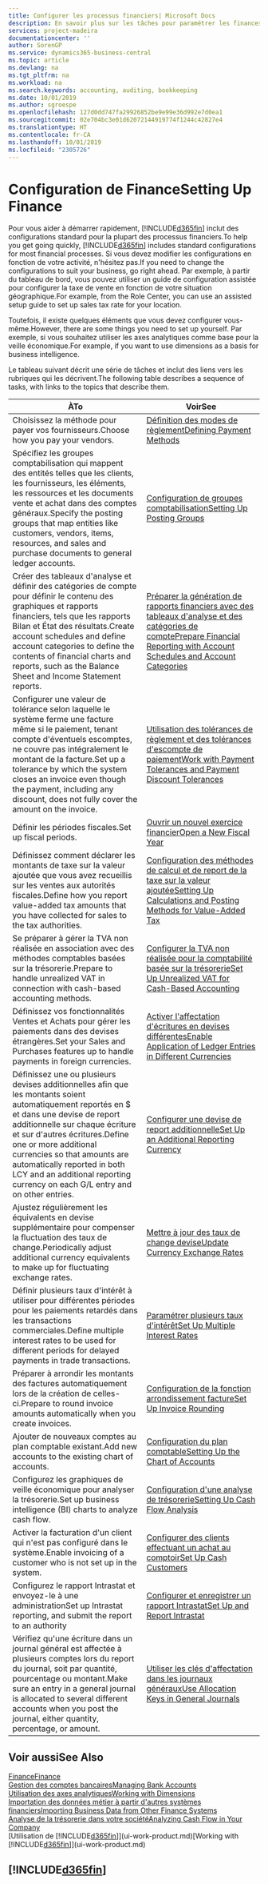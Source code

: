 ```yaml
---
title: Configurer les processus financiers| Microsoft Docs
description: En savoir plus sur les tâches pour paramétrer les finances de votre société afin de les adapter à votre comptabilité ou vos audits.
services: project-madeira
documentationcenter: ''
author: SorenGP
ms.service: dynamics365-business-central
ms.topic: article
ms.devlang: na
ms.tgt_pltfrm: na
ms.workload: na
ms.search.keywords: accounting, auditing, bookkeeping
ms.date: 10/01/2019
ms.author: sgroespe
ms.openlocfilehash: 127d0dd747fa29926852be9e99e36d992e7d0ea1
ms.sourcegitcommit: 02e704bc3e01d62072144919774f1244c42827e4
ms.translationtype: HT
ms.contentlocale: fr-CA
ms.lasthandoff: 10/01/2019
ms.locfileid: "2305726"
---
```

# <a name="setting-up-finance"></a><span data-ttu-id="ac709-103">Configuration de Finance</span><span class="sxs-lookup"><span data-stu-id="ac709-103">Setting Up Finance</span></span>
<span data-ttu-id="ac709-104">Pour vous aider à démarrer rapidement, [!INCLUDE[d365fin](includes/d365fin_md.md)] inclut des configurations standard pour la plupart des processus financiers.</span><span class="sxs-lookup"><span data-stu-id="ac709-104">To help you get going quickly, [!INCLUDE[d365fin](includes/d365fin_md.md)] includes standard configurations for most financial processes.</span></span> <span data-ttu-id="ac709-105">Si vous devez modifier les configurations en fonction de votre activité, n'hésitez pas.</span><span class="sxs-lookup"><span data-stu-id="ac709-105">If you need to change the configurations to suit your business, go right ahead.</span></span> <span data-ttu-id="ac709-106">Par exemple, à partir du tableau de bord, vous pouvez utiliser un guide de configuration assistée pour configurer la taxe de vente en fonction de votre situation géographique.</span><span class="sxs-lookup"><span data-stu-id="ac709-106">For example, from the Role Center, you can use an assisted setup guide to set up sales tax rate for your location.</span></span>  

<span data-ttu-id="ac709-107">Toutefois, il existe quelques éléments que vous devez configurer vous-même.</span><span class="sxs-lookup"><span data-stu-id="ac709-107">However, there are some things you need to set up yourself.</span></span> <span data-ttu-id="ac709-108">Par exemple, si vous souhaitez utiliser les axes analytiques comme base pour la veille économique.</span><span class="sxs-lookup"><span data-stu-id="ac709-108">For example, if you want to use dimensions as a basis for business intelligence.</span></span>  

<span data-ttu-id="ac709-109">Le tableau suivant décrit une série de tâches et inclut des liens vers les rubriques qui les décrivent.</span><span class="sxs-lookup"><span data-stu-id="ac709-109">The following table describes a sequence of tasks, with links to the topics that describe them.</span></span>

| <span data-ttu-id="ac709-110">À</span><span class="sxs-lookup"><span data-stu-id="ac709-110">To</span></span> | <span data-ttu-id="ac709-111">Voir</span><span class="sxs-lookup"><span data-stu-id="ac709-111">See</span></span> |
| --- | --- |
| <span data-ttu-id="ac709-112">Choisissez la méthode pour payer vos fournisseurs.</span><span class="sxs-lookup"><span data-stu-id="ac709-112">Choose how you pay your vendors.</span></span> |[<span data-ttu-id="ac709-113">Définition des modes de règlement</span><span class="sxs-lookup"><span data-stu-id="ac709-113">Defining Payment Methods</span></span>](finance-payment-methods.md) |
| <span data-ttu-id="ac709-114">Spécifiez les groupes comptabilisation qui mappent des entités telles que les clients, les fournisseurs, les éléments, les ressources et les documents vente et achat dans des comptes généraux.</span><span class="sxs-lookup"><span data-stu-id="ac709-114">Specify the posting groups that map entities like customers, vendors, items, resources, and sales and purchase documents to general ledger accounts.</span></span> |[<span data-ttu-id="ac709-115">Configuration de groupes comptabilisation</span><span class="sxs-lookup"><span data-stu-id="ac709-115">Setting Up Posting Groups</span></span>](finance-posting-groups.md)|
|<span data-ttu-id="ac709-116">Créer des tableaux d'analyse et définir des catégories de compte pour définir le contenu des graphiques et rapports financiers, tels que les rapports Bilan et État des résultats.</span><span class="sxs-lookup"><span data-stu-id="ac709-116">Create account schedules and define account categories to define the contents of financial charts and reports, such as the Balance Sheet and Income Statement reports.</span></span>|[<span data-ttu-id="ac709-117">Préparer la génération de rapports financiers avec des tableaux d'analyse et des catégories de compte</span><span class="sxs-lookup"><span data-stu-id="ac709-117">Prepare Financial Reporting with Account Schedules and Account Categories</span></span>](bi-how-work-account-schedule.md)|
|<span data-ttu-id="ac709-118">Configurer une valeur de tolérance selon laquelle le système ferme une facture même si le paiement, tenant compte d'éventuels escomptes, ne couvre pas intégralement le montant de la facture.</span><span class="sxs-lookup"><span data-stu-id="ac709-118">Set up a tolerance by which the system closes an invoice even though the payment, including any discount, does not fully cover the amount on the invoice.</span></span>|[<span data-ttu-id="ac709-119">Utilisation des tolérances de règlement et des tolérances d'escompte de paiement</span><span class="sxs-lookup"><span data-stu-id="ac709-119">Work with Payment Tolerances and Payment Discount Tolerances</span></span>](finance-payment-tolerance-and-payment-discount-tolerance.md)|
| <span data-ttu-id="ac709-120">Définir les périodes fiscales.</span><span class="sxs-lookup"><span data-stu-id="ac709-120">Set up fiscal periods.</span></span> |[<span data-ttu-id="ac709-121">Ouvrir un nouvel exercice financier</span><span class="sxs-lookup"><span data-stu-id="ac709-121">Open a New Fiscal Year</span></span>](finance-how-open-new-fiscal-year.md) |
| <span data-ttu-id="ac709-122">Définissez comment déclarer les montants de taxe sur la valeur ajoutée que vous avez recueillis sur les ventes aux autorités fiscales.</span><span class="sxs-lookup"><span data-stu-id="ac709-122">Define how you report value-added tax amounts that you have collected for sales to the tax authorities.</span></span> |[<span data-ttu-id="ac709-123">Configuration des méthodes de calcul et de report de la taxe sur la valeur ajoutée</span><span class="sxs-lookup"><span data-stu-id="ac709-123">Setting Up Calculations and Posting Methods for Value-Added Tax</span></span>](finance-setup-vat.md)|
|<span data-ttu-id="ac709-124">Se préparer à gérer la TVA non réalisée en association avec des méthodes comptables basées sur la trésorerie.</span><span class="sxs-lookup"><span data-stu-id="ac709-124">Prepare to handle unrealized VAT in connection with cash-based accounting methods.</span></span>|[<span data-ttu-id="ac709-125">Configurer la TVA non réalisée pour la comptabilité basée sur la trésorerie</span><span class="sxs-lookup"><span data-stu-id="ac709-125">Set Up Unrealized VAT for Cash-Based Accounting</span></span>](finance-setup-unrealized-vat.md)|
| <span data-ttu-id="ac709-126">Définissez vos fonctionnalités Ventes et Achats pour gérer les paiements dans des devises étrangères.</span><span class="sxs-lookup"><span data-stu-id="ac709-126">Set your Sales and Purchases features up to handle payments in foreign currencies.</span></span>|[<span data-ttu-id="ac709-127">Activer l'affectation d'écritures en devises différentes</span><span class="sxs-lookup"><span data-stu-id="ac709-127">Enable Application of Ledger Entries in Different Currencies</span></span>](finance-how-enable-application-ledger-entries-different-currencies.md)
|<span data-ttu-id="ac709-128">Définissez une ou plusieurs devises additionnelles afin que les montants soient automatiquement reportés en $ et dans une devise de report additionnelle sur chaque écriture et sur d'autres écritures.</span><span class="sxs-lookup"><span data-stu-id="ac709-128">Define one or more additional currencies so that amounts are automatically reported in both LCY and an additional reporting currency on each G/L entry and on other entries.</span></span>|[<span data-ttu-id="ac709-129">Configurer une devise de report additionnelle</span><span class="sxs-lookup"><span data-stu-id="ac709-129">Set Up an Additional Reporting Currency</span></span>](finance-how-setup-additional-currencies.md)|
|<span data-ttu-id="ac709-130">Ajustez régulièrement les équivalents en devise supplémentaire pour compenser la fluctuation des taux de change.</span><span class="sxs-lookup"><span data-stu-id="ac709-130">Periodically adjust additional currency equivalents to make up for fluctuating exchange rates.</span></span>|[<span data-ttu-id="ac709-131">Mettre à jour des taux de change devise</span><span class="sxs-lookup"><span data-stu-id="ac709-131">Update Currency Exchange Rates</span></span>](finance-how-update-currencies.md)|
|<span data-ttu-id="ac709-132">Définir plusieurs taux d'intérêt à utiliser pour différentes périodes pour les paiements retardés dans les transactions commerciales.</span><span class="sxs-lookup"><span data-stu-id="ac709-132">Define multiple interest rates to be used for different periods for delayed payments in trade transactions.</span></span>|[<span data-ttu-id="ac709-133">Paramétrer plusieurs taux d'intérêt</span><span class="sxs-lookup"><span data-stu-id="ac709-133">Set Up Multiple Interest Rates</span></span>](finance-how-to-set-up-multiple-interest-rates.md)|
|<span data-ttu-id="ac709-134">Préparer à arrondir les montants des factures automatiquement lors de la création de celles-ci.</span><span class="sxs-lookup"><span data-stu-id="ac709-134">Prepare to round invoice amounts automatically when you create invoices.</span></span>|[<span data-ttu-id="ac709-135">Configuration de la fonction arrondissement facture</span><span class="sxs-lookup"><span data-stu-id="ac709-135">Set Up Invoice Rounding</span></span>](finance-set-up-invoice-rounding.md)|
| <span data-ttu-id="ac709-136">Ajouter de nouveaux comptes au plan comptable existant.</span><span class="sxs-lookup"><span data-stu-id="ac709-136">Add new accounts to the existing chart of accounts.</span></span> |[<span data-ttu-id="ac709-137">Configuration du plan comptable</span><span class="sxs-lookup"><span data-stu-id="ac709-137">Setting Up the Chart of Accounts</span></span>](finance-setup-chart-accounts.md) |
| <span data-ttu-id="ac709-138">Configurez les graphiques de veille économique pour analyser la trésorerie.</span><span class="sxs-lookup"><span data-stu-id="ac709-138">Set up business intelligence (BI) charts to analyze cash flow.</span></span> |[<span data-ttu-id="ac709-139">Configuration d'une analyse de trésorerie</span><span class="sxs-lookup"><span data-stu-id="ac709-139">Setting Up Cash Flow Analysis</span></span>](finance-setup-cash-flow-analyses.md) |
|<span data-ttu-id="ac709-140">Activer la facturation d'un client qui n'est pas configuré dans le système.</span><span class="sxs-lookup"><span data-stu-id="ac709-140">Enable invoicing of a customer who is not set up in the system.</span></span>|[<span data-ttu-id="ac709-141">Configurer des clients effectuant un achat au comptoir</span><span class="sxs-lookup"><span data-stu-id="ac709-141">Set Up Cash Customers</span></span>](finance-how-to-set-up-cash-customers.md)|
| <span data-ttu-id="ac709-142">Configurez le rapport Intrastat et envoyez-le à une administration</span><span class="sxs-lookup"><span data-stu-id="ac709-142">Set up Intrastat reporting, and submit the report to an authority</span></span> | [<span data-ttu-id="ac709-143">Configurer et enregistrer un rapport Intrastat</span><span class="sxs-lookup"><span data-stu-id="ac709-143">Set Up and Report Intrastat</span></span>](finance-how-setup-report-intrastat.md)|
|<span data-ttu-id="ac709-144">Vérifiez qu'une écriture dans un journal général est affectée à plusieurs comptes lors du report du journal, soit par quantité, pourcentage ou montant.</span><span class="sxs-lookup"><span data-stu-id="ac709-144">Make sure an entry in a general journal is allocated to several different accounts when you post the journal, either quantity, percentage, or amount.</span></span>|[<span data-ttu-id="ac709-145">Utiliser les clés d'affectation dans les journaux généraux</span><span class="sxs-lookup"><span data-stu-id="ac709-145">Use Allocation Keys in General Journals</span></span>](ui-how-use-allocation-keys-general-journals.md)|

## <a name="see-also"></a><span data-ttu-id="ac709-146">Voir aussi</span><span class="sxs-lookup"><span data-stu-id="ac709-146">See Also</span></span>
[<span data-ttu-id="ac709-147">Finance</span><span class="sxs-lookup"><span data-stu-id="ac709-147">Finance</span></span>](finance.md)  
[<span data-ttu-id="ac709-148">Gestion des comptes bancaires</span><span class="sxs-lookup"><span data-stu-id="ac709-148">Managing Bank Accounts</span></span>](bank-manage-bank-accounts.md)  
[<span data-ttu-id="ac709-149">Utilisation des axes analytiques</span><span class="sxs-lookup"><span data-stu-id="ac709-149">Working with Dimensions</span></span>](finance-dimensions.md)  
[<span data-ttu-id="ac709-150">Importation des données métier à partir d'autres systèmes financiers</span><span class="sxs-lookup"><span data-stu-id="ac709-150">Importing Business Data from Other Finance Systems</span></span>](across-import-data-configuration-packages.md)  
[<span data-ttu-id="ac709-151">Analyse de la trésorerie dans votre société</span><span class="sxs-lookup"><span data-stu-id="ac709-151">Analyzing Cash Flow in Your Company</span></span>](finance-analyze-cash-flow.md)  
<span data-ttu-id="ac709-152">[Utilisation de [!INCLUDE[d365fin](includes/d365fin_md.md)]](ui-work-product.md)</span><span class="sxs-lookup"><span data-stu-id="ac709-152">[Working with [!INCLUDE[d365fin](includes/d365fin_md.md)]](ui-work-product.md)</span></span>  

## [!INCLUDE[d365fin](includes/free_trial_md.md)]  

